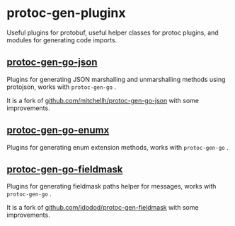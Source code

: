 # protoc-gen-pluginx
Useful plugins for protobuf, useful helper classes for protoc plugins, and modules for generating code imports.

## [protoc-gen-go-json](./cmd//protoc-gen-go-json/README.md)

Plugins for generating JSON marshalling and unmarshalling methods using protojson,
works with `protoc-gen-go` .

It is a fork of [github.com/mitchellh/protoc-gen-go-json](https://github.com/mitchellh/protoc-gen-go-json) with some improvements.

## [protoc-gen-go-enumx](./cmd//protoc-gen-go-enumx/README.md)

Plugins for generating enum extension methods, works with `protoc-gen-go` .

## [protoc-gen-go-fieldmask](./cmd//protoc-gen-go-fieldmask/README.md)

Plugins for generating fieldmask paths helper for messages, works with `protoc-gen-go` .

It is a fork of [github.com/idodod/protoc-gen-fieldmask](https://github.com/idodod/protoc-gen-fieldmask) with some improvements.
